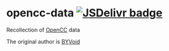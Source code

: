 # opencc-data [![JSDelivr badge](https://data.jsdelivr.com/v1/package/npm/opencc-data/badge)](https://www.jsdelivr.com/package/npm/opencc-data)

Recollection of [OpenCC](https://github.com/BYVoid/OpenCC) data

The original author is [BYVoid](https://github.com/BYVoid)
